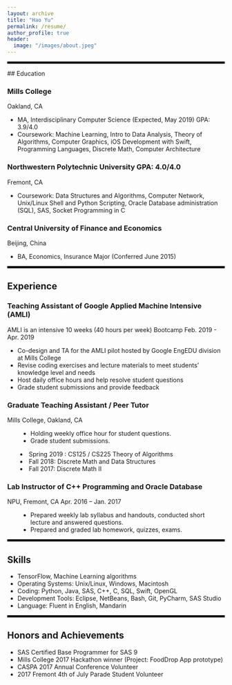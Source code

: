 ```yaml
---
layout: archive
title: "Hao Yu"
permalink: /resume/
author_profile: true
header:
  image: "/images/about.jpeg"
---
```


<hr style="border: 2px solid black;">
## Education

<div>
  <div>
    <h3>Mills College</h3>
    <span>Oakland, CA</span>
    <ul>
            <li>MA, Interdisciplinary Computer Science (Expected, May 2019) GPA: 3.9/4.0</li>
            <li>Coursework: Machine Learning, Intro to Data Analysis, Theory of Algorithms, Computer Graphics, iOS Development with Swift, Programming Languages, Discrete Math, Computer Architecture </li>
      </ul>
  </div>

  <div>
    <h3>Northwestern Polytechnic University GPA: 4.0/4.0</h3>
    <span>Fremont, CA</span>
    <ul>
            <li>Coursework: Data Structures and Algorithms, Computer Network, Unix/Linux Shell and Python Scripting, Oracle Database administration (SQL), SAS, Socket Programming in C</li>
      </ul>
  </div>

  <div>
    <h3>Central University of Finance and Economics</h3>
    <span>Beijing, China</span>
    <ul>
          <li>BA, Economics, Insurance Major (Conferred June 2015)</li>
    </ul>
  </div>
</div>

<hr style="border: 2px solid black;">

## Experience
<div>
  <div>
    <h3>Teaching Assistant of Google Applied Machine Intensive (AMLI)</h3>
    <span>AMLI is an intensive 10 weeks (40 hours per week) Bootcamp</span>
    <span>Feb. 2019 - Apr. 2019</span>
    <ul>
          <li>Co-design and TA for the AMLI pilot hosted by Google EngEDU division at Mills College</li>
          <li>Revise coding exercises and lecture materials to meet students’ knowledge level and needs</li>
          <li>Host daily office hours and help resolve student questions</li>
          <li>Grade student submissions and provide feedback</li>
    </ul>
  </div>

  <div>
    <h3>Graduate Teaching Assistant / Peer Tutor</h3>
    <span>Mills College, Oakland, CA</span>
    <div id="inner">
      <ul>
          <li>Holding weekly office hour for student questions.</li>
          <li>Grade student submissions.</li>             
      </ul>
      <li>Spring 2019 : CS125 / CS225 Theory of Algorithms</li>
      <li>Fall 2018: Discrete Math and Data Structures</li>
      <li>Fall 2017: Discrete Math II</li>  
    </div>

  <div>
    <h3>Lab Instructor of C++ Programming and Oracle Database</h3>
    <span>NPU, Fremont, CA</span>
    <span>Apr. 2016 – Jan. 2017</span>
    <div id="inner">
      <ul>
        <li>Prepared weekly lab syllabus and handouts, conducted short lecture and answered questions.</li>  
        <li>Prepared and graded lab homework, quizzes, exams.</li>          
      </ul>
    </div>
  </div>
</div>

<hr style="border: 2px solid black;">

## Skills

<div>
  <ul>
    <li>TensorFlow, Machine Learning algorithms</li>
    <li>Operating Systems: Unix/Linux, Windows, Macintosh</li>
    <li>Coding: Python, Java, SAS, C++, C, SQL, Swift, OpenGL</li>
    <li>Development Tools: Eclipse, NetBeans, Bash, Git, PyCharm, SAS Studio</li>
    <li>Language: Fluent in English, Mandarin</li>
  </ul>
</div>

<hr style="border: 2px solid black;">

## Honors and Achievements
<div>
 <ul>
  <li>SAS Certified Base Programmer for SAS 9</li>
  <li>Mills College 2017 Hackathon winner (Project: FoodDrop App prototype)</li>
  <li>CASPA 2017 Annual Conference Volunteer</li>
  <li>2017 Fremont 4th of July Parade Student Volunteer</li>
 </ul>
</div>


<style>
       #inner {
            margin-left:30px;
        }
</style>

